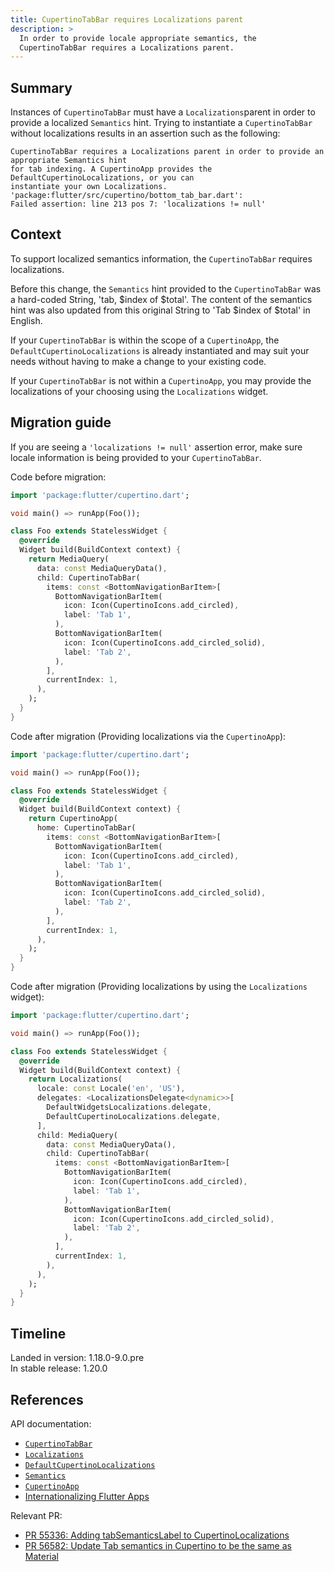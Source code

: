 ```yaml
---
title: CupertinoTabBar requires Localizations parent
description: >
  In order to provide locale appropriate semantics, the
  CupertinoTabBar requires a Localizations parent.
---
```


## Summary

Instances of `CupertinoTabBar` must have a
`Localizations`parent in order to provide a localized
`Semantics` hint. Trying to instantiate a
`CupertinoTabBar` without localizations
results in an assertion such as the following:

```plaintext
CupertinoTabBar requires a Localizations parent in order to provide an appropriate Semantics hint
for tab indexing. A CupertinoApp provides the DefaultCupertinoLocalizations, or you can
instantiate your own Localizations.
'package:flutter/src/cupertino/bottom_tab_bar.dart':
Failed assertion: line 213 pos 7: 'localizations != null'
```

## Context

To support localized semantics information,
the `CupertinoTabBar` requires localizations.

Before this change, the `Semantics` hint provided
to the `CupertinoTabBar` was a hard-coded String,
'tab, $index of $total'. The content of the semantics
hint was also updated from this original
String to 'Tab $index of $total' in English.

If your `CupertinoTabBar` is within the scope
of a `CupertinoApp`, the `DefaultCupertinoLocalizations`
is already instantiated and may suit your
needs without having to make a change to your existing code.

If your `CupertinoTabBar` is not within a `CupertinoApp`,
you may provide the localizations of
your choosing using the `Localizations` widget.

## Migration guide

If you are seeing a `'localizations != null'` assertion error,
make sure locale information is being
provided to your `CupertinoTabBar`.

Code before migration:

```dart
import 'package:flutter/cupertino.dart';

void main() => runApp(Foo());

class Foo extends StatelessWidget {
  @override
  Widget build(BuildContext context) {
    return MediaQuery(
      data: const MediaQueryData(),
      child: CupertinoTabBar(
        items: const <BottomNavigationBarItem>[
          BottomNavigationBarItem(
            icon: Icon(CupertinoIcons.add_circled),
            label: 'Tab 1',
          ),
          BottomNavigationBarItem(
            icon: Icon(CupertinoIcons.add_circled_solid),
            label: 'Tab 2',
          ),
        ],
        currentIndex: 1,
      ),
    );
  }
}
```

Code after migration (Providing localizations via the `CupertinoApp`):

```dart
import 'package:flutter/cupertino.dart';

void main() => runApp(Foo());

class Foo extends StatelessWidget {
  @override
  Widget build(BuildContext context) {
    return CupertinoApp(
      home: CupertinoTabBar(
        items: const <BottomNavigationBarItem>[
          BottomNavigationBarItem(
            icon: Icon(CupertinoIcons.add_circled),
            label: 'Tab 1',
          ),
          BottomNavigationBarItem(
            icon: Icon(CupertinoIcons.add_circled_solid),
            label: 'Tab 2',
          ),
        ],
        currentIndex: 1,
      ),
    );
  }
}
```

Code after migration (Providing localizations by using
the `Localizations` widget):

```dart
import 'package:flutter/cupertino.dart';

void main() => runApp(Foo());

class Foo extends StatelessWidget {
  @override
  Widget build(BuildContext context) {
    return Localizations(
      locale: const Locale('en', 'US'),
      delegates: <LocalizationsDelegate<dynamic>>[
        DefaultWidgetsLocalizations.delegate,
        DefaultCupertinoLocalizations.delegate,
      ],
      child: MediaQuery(
        data: const MediaQueryData(),
        child: CupertinoTabBar(
          items: const <BottomNavigationBarItem>[
            BottomNavigationBarItem(
              icon: Icon(CupertinoIcons.add_circled),
              label: 'Tab 1',
            ),
            BottomNavigationBarItem(
              icon: Icon(CupertinoIcons.add_circled_solid),
              label: 'Tab 2',
            ),
          ],
          currentIndex: 1,
        ),
      ),
    );
  }
}
```

## Timeline

Landed in version: 1.18.0-9.0.pre<br>
In stable release: 1.20.0

## References

API documentation:

* [`CupertinoTabBar`][]
* [`Localizations`][]
* [`DefaultCupertinoLocalizations`][]
* [`Semantics`][]
* [`CupertinoApp`][]
* [Internationalizing Flutter Apps][]


Relevant PR:

* [PR 55336: Adding tabSemanticsLabel to CupertinoLocalizations][]
* [PR 56582: Update Tab semantics in Cupertino to be the same as Material][]

[`CupertinoTabBar`]: {{site.api}}/flutter/cupertino/CupertinoTabBar-class.html
[`Localizations`]: {{site.api}}/flutter/widgets/Localizations-class.html
[`DefaultCupertinoLocalizations`]: {{site.api}}/flutter/cupertino/DefaultCupertinoLocalizations-class.html
[`Semantics`]: {{site.api}}/flutter/widgets/Semantics-class.html
[`CupertinoApp`]: {{site.api}}/flutter/cupertino/CupertinoApp-class.html
[Internationalizing Flutter Apps]: /ui/internationalization
[PR 55336: Adding tabSemanticsLabel to CupertinoLocalizations]: {{site.repo.flutter}}/pull/55336
[PR 56582: Update Tab semantics in Cupertino to be the same as Material]: {{site.repo.flutter}}/pull/56582#issuecomment-625497951

